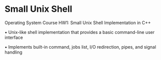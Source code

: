 # Small Unix Shell

Operating System Course HW1: Small Unix Shell Implementation in C++

• Unix-like shell implementation that provides a basic command-line user interface

• Implements built-in command, jobs list, I/O redirection, pipes, and signal handling
